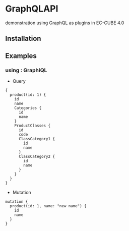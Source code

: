 # GraphQLAPI
demonstration using GraphQL as plugins in EC-CUBE 4.0

## Installation

## Examples
### using : GraphiQL
- Query
```
{
  product(id: 1) {
    id
    name
    Categories {
      id
      name
    }
    ProductClasses {
      id
      code
      ClassCategory1 {
        id
        name
      }
      ClassCategory2 {
        id
        name
      }
    }
  }
}
```
- Mutation
```
mutation {
  product(id: 1, name: "new name") {
    id
    name
  }
}
```